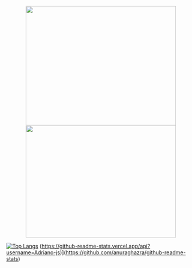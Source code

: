 <p align="center">
<img src="https://i.imgur.com/WAtGNF6.png" width="400px" height="318px"/> <img src="https://i.imgur.com/d9ulNUe.gif" width="400" height="300"/>

[![Top Langs](https://github-readme-stats.vercel.app/api/top-langs/?username=Adriano-js&layout=compact)](https://github.com/anuraghazra/github-readme-stats) (https://github-readme-stats.vercel.app/api?username=Adriano-js)](https://github.com/anuraghazra/github-readme-stats)
</p>
